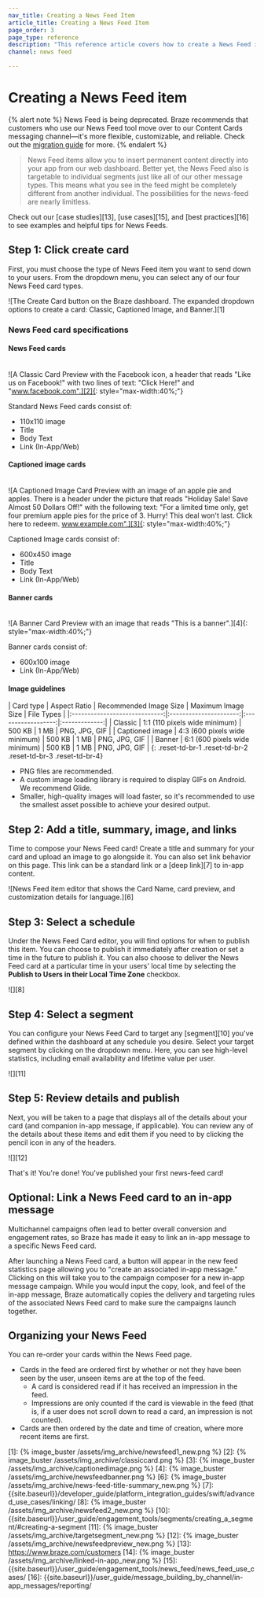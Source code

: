 ```yaml
---
nav_title: Creating a News Feed Item
article_title: Creating a News Feed Item
page_order: 3
page_type: reference
description: "This reference article covers how to create a News Feed item. News Feed items allow you to insert permanent content directly into your app from our web dashboard."
channel: news feed

---
```


# Creating a News Feed item

{% alert note %}
News Feed is being deprecated. Braze recommends that customers who use our News Feed tool move over to our Content Cards messaging channel—it's more flexible, customizable, and reliable. Check out the [migration guide]({{site.baseurl}}/user_guide/message_building_by_channel/content_cards/migrating_from_news_feed/) for more.
{% endalert %}

> News Feed items allow you to insert permanent content directly into your app from our web dashboard. Better yet, the News Feed also is targetable to individual segments just like all of our other message types. This means what you see in the feed might be completely different from another individual. The possibilities for the news-feed are nearly limitless.

Check out our [case studies][13], [use cases][15], and [best practices][16] to see examples and helpful tips for News Feeds.

## Step 1: Click create card

First, you must choose the type of News Feed item you want to send down to your users. From the dropdown menu, you can select any of our four News Feed card types.

![The Create Card button on the Braze dashboard. The expanded dropdown options to create a card: Classic, Captioned Image, and Banner.][1]

### News Feed card specifications

#### News Feed cards

<br>![A Classic Card Preview with the Facebook icon, a header that reads "Like us on Facebook!" with two lines of text: "Click Here!" and "www.facebook.com".][2]{: style="max-width:40%;"}

Standard News Feed cards consist of:

- 110x110 image
- Title
- Body Text
- Link (In-App/Web)

#### Captioned image cards

<br>![A Captioned Image Card Preview with an image of an apple pie and apples. There is a header under the picture that reads "Holiday Sale! Save Almost 50 Dollars Off!" with the following text: "For a limited time only, get four premium apple pies for the price of 3. Hurry! This deal won't last. Click here to redeem. www.example.com".][3]{: style="max-width:40%;"}

Captioned Image cards consist of:

- 600x450 image
- Title
- Body Text
- Link (In-App/Web)

#### Banner cards

<br>![A Banner Card Preview with an image that reads "This is a banner".][4]{: style="max-width:40%;"}

Banner cards consist of:

- 600x100 image
- Link (In-App/Web)

#### Image guidelines

|          Card type         |          Aspect Ratio         | Recommended Image Size | Maximum Image Size |   File Types  |
|:-----------------------------:|:----------------------:|:------------------:|:-------------:|
|          Classic         | 1:1 (110 pixels wide minimum) |          500&nbsp;KB         |         1&nbsp;MB        | PNG, JPG, GIF |
|          Captioned image         | 4:3 (600 pixels wide minimum) |          500&nbsp;KB         |         1&nbsp;MB        | PNG, JPG, GIF |
|          Banner         | 6:1 (600 pixels wide minimum) |          500&nbsp;KB         |         1&nbsp;MB        | PNG, JPG, GIF |
{: .reset-td-br-1 .reset-td-br-2 .reset-td-br-3 .reset-td-br-4}

- PNG files are recommended.
- A custom image loading library is required to display GIFs on Android. We recommend Glide.
- Smaller, high-quality images will load faster, so it's recommended to use the smallest asset possible to achieve your desired output.

## Step 2: Add a title, summary, image, and links

Time to compose your News Feed card! Create a title and summary for your card and upload an image to go alongside it. You can also set link behavior on this page. This link can be a standard link or a [deep link][7] to in-app content.

![News Feed item editor that shows the Card Name, card preview, and customization details for language.][6]

## Step 3: Select a schedule

Under the News Feed Card editor, you will find options for when to publish this item. You can choose to publish it immediately after creation or set a time in the future to publish it. You can also choose to deliver the News Feed card at a particular time in your users' local time by selecting the **Publish to Users in their Local Time Zone** checkbox.

![][8]

## Step 4: Select a segment

You can configure your News Feed Card to target any [segment][10] you've defined within the dashboard at any schedule you desire. Select your target segment by clicking on the dropdown menu. Here, you can see high-level statistics, including email availability and lifetime value per user.

![][11]

## Step 5: Review details and publish

Next, you will be taken to a page that displays all of the details about your card (and companion in-app message, if applicable). You can review any of the details about these items and edit them if you need to by clicking the pencil icon in any of the headers.

![][12]

That's it! You're done! You've published your first news-feed card!

## Optional: Link a News Feed card to an in-app message

Multichannel campaigns often lead to better overall conversion and engagement rates, so Braze has made it easy to link an in-app message to a specific News Feed card. 

After launching a News Feed card, a button will appear in the new feed statistics page allowing you to "create an associated in-app message." Clicking on this will take you to the campaign composer for a new in-app message campaign. While you would input the copy, look, and feel of the in-app message, Braze automatically copies the delivery and targeting rules of the associated News Feed card to make sure the campaigns launch together.

## Organizing your News Feed

You can re-order your cards within the News Feed page.
- Cards in the feed are ordered first by whether or not they have been seen by the user, unseen items are at the top of the feed.
  - A card is considered read if it has received an impression in the feed.
  - Impressions are only counted if the card is viewable in the feed (that is, if a user does not scroll down to read a card, an impression is not counted).
- Cards are then ordered by the date and time of creation, where more recent items are first.

[1]: {% image_buster /assets/img_archive/newsfeed1_new.png %}
[2]: {% image_buster /assets/img_archive/classiccard.png %}
[3]: {% image_buster /assets/img_archive/captionedimage.png %}
[4]: {% image_buster /assets/img_archive/newsfeedbanner.png %}
[6]: {% image_buster /assets/img_archive/news-feed-title-summary_new.png %}
[7]: {{site.baseurl}}/developer_guide/platform_integration_guides/swift/advanced_use_cases/linking/
[8]: {% image_buster /assets/img_archive/newsfeed2_new.png %}
[10]: {{site.baseurl}}/user_guide/engagement_tools/segments/creating_a_segment/#creating-a-segment
[11]: {% image_buster /assets/img_archive/targetsegment_new.png %}
[12]: {% image_buster /assets/img_archive/newsfeedpreview_new.png %}
[13]: https://www.braze.com/customers
[14]: {% image_buster /assets/img_archive/linked-in-app_new.png %}
[15]: {{site.baseurl}}/user_guide/engagement_tools/news_feed/news_feed_use_cases/
[16]: {{site.baseurl}}/user_guide/message_building_by_channel/in-app_messages/reporting/
